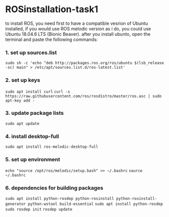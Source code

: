 # ROSinstallation-task1


to install ROS, you need first to have a compatible vesrion of Ubuntu installed, if you would use ROS melodic version as i do, you could use Ubuntu 18.04.6 LTS (Bionic Beaver). after you install ubunto, open the terminal and paste the following commands:

### 1. set up sources.list 
` sudo sh -c 'echo "deb http://packages.ros.org/ros/ubuntu $(lsb_release -sc) main" > /etc/apt/sources.list.d/ros-latest.list' `

### 2. set up keys
` sudo apt install curl `
` curl -s https://raw.githubusercontent.com/ros/rosdistro/master/ros.asc | sudo apt-key add - `

### 3. update package lists
` sudo apt update `

### 4. install desktop-full
` sudo apt install ros-melodic-desktop-full `

### 5. set up environment
` echo "source /opt/ros/melodic/setup.bash" >> ~/.bashrc `
` source ~/.bashrc `

### 6. dependencies for building packages
` sudo apt install python-rosdep python-rosinstall python-rosinstall-generator python-wstool build-essential `
` sudo apt install python-rosdep `
` sudo rosdep init `
` rosdep update `


